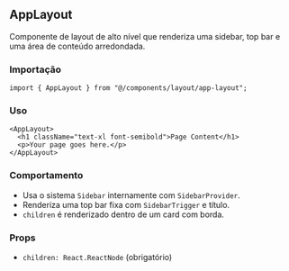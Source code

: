 ## AppLayout

Componente de layout de alto nível que renderiza uma sidebar, top bar e uma área de conteúdo arredondada.

### Importação
```tsx
import { AppLayout } from "@/components/layout/app-layout";
```

### Uso
```tsx
<AppLayout>
  <h1 className="text-xl font-semibold">Page Content</h1>
  <p>Your page goes here.</p>
</AppLayout>
```

### Comportamento
- Usa o sistema `Sidebar` internamente com `SidebarProvider`.
- Renderiza uma top bar fixa com `SidebarTrigger` e título.
- `children` é renderizado dentro de um card com borda.

### Props
- `children: React.ReactNode` (obrigatório)

